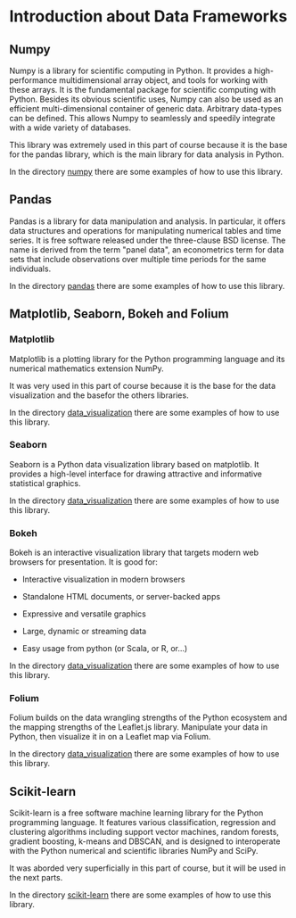# Introduction about Data Frameworks

## Numpy

Numpy is a library for scientific computing in Python. It provides a high-performance multidimensional array object, and tools for working with these arrays. It is the fundamental package for scientific computing with Python. Besides its obvious scientific uses, Numpy can also be used as an efficient multi-dimensional container of generic data. Arbitrary data-types can be defined. This allows Numpy to seamlessly and speedily integrate with a wide variety of databases.

This library was extremely used in this part of course because it is the base for the pandas library, which is the main library for data analysis in Python.

In the directory [numpy](numpy) there are some examples of how to use this library.

## Pandas

Pandas is a library for data manipulation and analysis. In particular, it offers data structures and operations for manipulating numerical tables and time series. It is free software released under the three-clause BSD license. The name is derived from the term "panel data", an econometrics term for data sets that include observations over multiple time periods for the same individuals.

In the directory [pandas](pandas) there are some examples of how to use this library.

## Matplotlib, Seaborn, Bokeh and Folium

### Matplotlib

Matplotlib is a plotting library for the Python programming language and its numerical mathematics extension NumPy.

It was very used in this part of course because it is the base for the data visualization and the basefor the others libraries.

In the directory [data_visualization](data_visualization) there are some examples of how to use this library.

### Seaborn

Seaborn is a Python data visualization library based on matplotlib. It provides a high-level interface for drawing attractive and informative statistical graphics.

In the directory [data_visualization](data_visualization) there are some examples of how to use this library.

### Bokeh

Bokeh is an interactive visualization library that targets modern web browsers for presentation. It is good for:

* Interactive visualization in modern browsers

* Standalone HTML documents, or server-backed apps

* Expressive and versatile graphics

* Large, dynamic or streaming data

* Easy usage from python (or Scala, or R, or...)

In the directory [data_visualization](data_visualization) there are some examples of how to use this library.

### Folium

Folium builds on the data wrangling strengths of the Python ecosystem and the mapping strengths of the Leaflet.js library. Manipulate your data in Python, then visualize it in on a Leaflet map via Folium.

In the directory [data_visualization](data_visualization) there are some examples of how to use this library.

## Scikit-learn

Scikit-learn is a free software machine learning library for the Python programming language. It features various classification, regression and clustering algorithms including support vector machines, random forests, gradient boosting, k-means and DBSCAN, and is designed to interoperate with the Python numerical and scientific libraries NumPy and SciPy.

It was aborded very superficially in this part of course, but it will be used in the next parts.

In the directory [scikit-learn](scikit-learn) there are some examples of how to use this library.